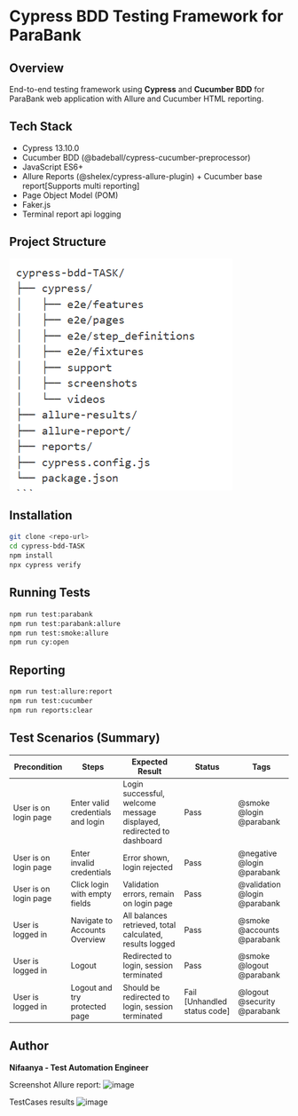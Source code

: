 # Cypress BDD Testing Framework for ParaBank

## Overview

End-to-end testing framework using **Cypress** and **Cucumber BDD** for ParaBank web application with Allure and Cucumber HTML reporting.

## Tech Stack

* Cypress 13.10.0
* Cucumber BDD (@badeball/cypress-cucumber-preprocessor)
* JavaScript ES6+
* Allure Reports (@shelex/cypress-allure-plugin) + Cucumber base report[Supports multi reporting]
* Page Object Model (POM)
* Faker.js
* Terminal report api logging

## Project Structure

![alt text](image.png)

## Installation

```bash
git clone <repo-url>
cd cypress-bdd-TASK
npm install
npx cypress verify
```

## Running Tests

```bash
npm run test:parabank
npm run test:parabank:allure
npm run test:smoke:allure
npm run cy:open
```

## Reporting

```bash
npm run test:allure:report
npm run test:cucumber
npm run reports:clear
```

## Test Scenarios (Summary)

| Precondition          | Steps                             | Expected Result                                                      | Status                       | Tags                         |
| --------------------- | --------------------------------- | -------------------------------------------------------------------- | ---------------------------- | ---------------------------- |
| User is on login page | Enter valid credentials and login | Login successful, welcome message displayed, redirected to dashboard | Pass                         | @smoke @login @parabank      |
| User is on login page | Enter invalid credentials         | Error shown, login rejected                                          | Pass                         | @negative @login @parabank   |
| User is on login page | Click login with empty fields     | Validation errors, remain on login page                              | Pass                         | @validation @login @parabank |
| User is logged in     | Navigate to Accounts Overview     | All balances retrieved, total calculated, results logged             | Pass                         | @smoke @accounts @parabank   |
| User is logged in     | Logout                            | Redirected to login, session terminated                              | Pass                         | @smoke @logout @parabank     |
| User is logged in     | Logout and try protected page     | Should be redirected to login, session terminated                    | Fail [Unhandled status code] | @logout @security @parabank  |



## Author

**Nifaanya - Test Automation Engineer**

Screenshot 
Allure report: 
<img width="1818" height="915" alt="image" src="https://github.com/user-attachments/assets/8c8b0b36-8856-4908-acbe-060bfecfa32f" />

TestCases results 
<img width="1857" height="924" alt="image" src="https://github.com/user-attachments/assets/27dd9fec-6ecd-4e9e-9d08-998352de7efa" />
